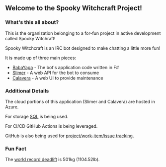 ## Welcome to the Spooky Witchcraft Project!

### What's this all about?

This is the organization belonging to a for-fun project in active development called Spooky Witchraft!

Spooky Witchcraft is an IRC bot designed to make chatting a little more fun!

It is made up of three main pieces:

* [BabaYaga](https://github.com/SpookyWitchcraft/BabaYaga) - The bot's application code written in F#
* [Slimer](https://github.com/SpookyWitchcraft/Slimer) - A web API for the bot to consume
* [Calavera](https://github.com/SpookyWitchcraft/Calavera) - A web UI to provide maintenance

### Additional Details

The cloud portions of this application (Slimer and Calavera) are hosted in Azure.

For storage [SQL](https://github.com/SpookyWitchcraft/Sql) is being used.

For CI/CD GitHub Actions is being leveraged.

GitHub is also being used for [project/work-item/issue tracking](https://github.com/orgs/SpookyWitchcraft/projects/1).

### Fun Fact
The [world record deadlift](https://www.youtube.com/watch?v=2kEC7X1FUIg) is 501kg (1104.52lb).
